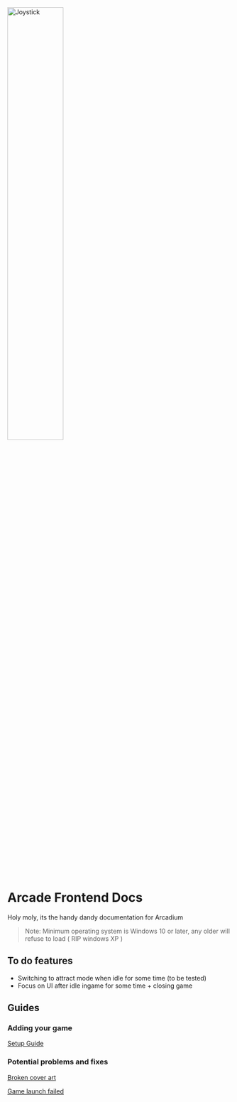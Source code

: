 
<img src='https://github.com/vixenowo/arcade/assets/121322529/4d61b5e5-ce10-40bf-80a3-d1af693eb4c8' width='50%' alt='Joystick'>

# Arcade Frontend Docs

Holy moly, its the handy dandy documentation for Arcadium

> Note: Minimum operating system is Windows 10 or later, any older will refuse to load ( RIP windows XP )

## To do features
- Switching to attract mode when idle for some time (to be tested)
- Focus on UI after idle ingame for some time + closing game

## Guides
### Adding your game

[Setup Guide](https://github.com/vixenowo/arcade/blob/main/importgames.md#importing-your-games-to-the-arcade "Click to go to page")

### Potential problems and fixes

[Broken cover art](https://github.com/vixenowo/arcade/blob/main/brokencoverart.md#broken-cover-art "Click to go to page")

[Game launch failed](https://github.com/vixenowo/arcade/blob/main/gamelaunchfailed.md#game-launch-failed "Click to go to page")
